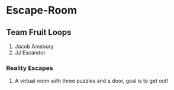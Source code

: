 # Escape-Room

## Team Fruit Loops
1. Jacob Amsbury
2. JJ Escandor

### Reality Escapes
1. A virtual room with three puzzles and a door, goal is to get out!
